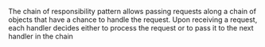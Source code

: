 The chain of responsibility pattern allows passing requests along a chain of objects that have a chance to handle the request. Upon receiving a request, each handler decides either to process the request or to pass it to the next handler in the chain